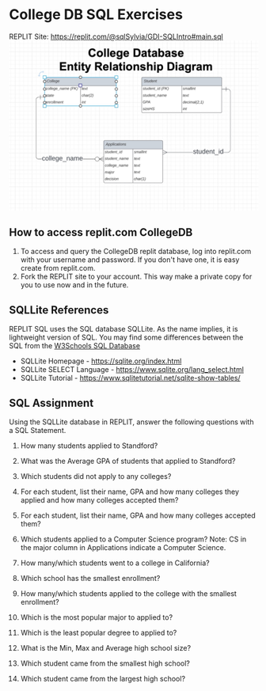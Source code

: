 
# College DB SQL Exercises

REPLIT Site: https://replit.com/@sqlSylvia/GDI-SQLIntro#main.sql
![CollegeDB ER Diagram](CollegeDB-ERDiagram.jpg)

## How to access replit.com CollegeDB
1. To access and query the CollegeDB replit database, log into replit.com with your username and password.  If you don't have one, it is easy create from replit.com.
2. Fork the REPLIT site to your account.  This way make a private copy for you to use now and in the future.


## SQLLite References

REPLIT SQL uses the SQL database SQLLite.  As the name implies, it is lightweight version of SQL.  You may find some differences between the SQL from the [W3Schools SQL Database](https://www.w3schools.com/sql/trysql.asp?filename=trysql_editor)


- SQLLite Homepage - https://sqlite.org/index.html 
- SQLLite SELECT Language - https://www.sqlite.org/lang_select.html
- SQLLite Tutorial - https://www.sqlitetutorial.net/sqlite-show-tables/

## SQL Assignment
Using the SQLLite database in REPLIT, answer the following questions with a SQL Statement.



1. How many students applied to Standford?


2. What was the Average GPA of students that applied to Standford?

3. Which students did not apply to any colleges?



4. For each student, list their name, GPA and how many colleges they applied and how many colleges accepted them?



5. For each student, list their name, GPA and how many colleges accepted them?

6. Which students applied to a Computer Science program? Note: CS in the major column in Applications indicate a Computer Science.


7. How many/which students went to a college in California?

8. Which school has the smallest enrollment?

9. How many/which students applied to the college with the smallest enrollment?



10. Which is the most popular major to applied to?

11. Which is the least popular degree to applied to?

12. What is the Min, Max and Average high school size?

13. Which student came from the smallest high school?

14. Which student came from the largest high school?

